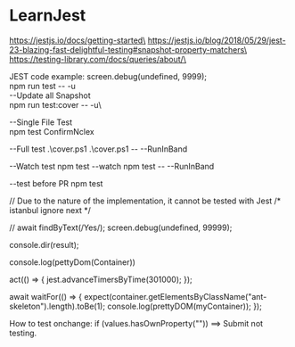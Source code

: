 # LearnJest

https://jestjs.io/docs/getting-started\
https://jestjs.io/blog/2018/05/29/jest-23-blazing-fast-delightful-testing#snapshot-property-matchers\
https://testing-library.com/docs/queries/about/\


JEST code example:
screen.debug(undefined, 9999);\
npm run test -- -u\
--Update all Snapshot\
npm run test:cover -- -u\

--Single File Test\
npm test ConfirmNclex

--Full test
.\cover.ps1
.\cover.ps1 -- --RunInBand

--Watch test
npm test --watch
npm test -- --RunInBand

--test before PR
npm test


// Due to the nature of the implementation, it cannot be tested with Jest
/* istanbul ignore next */

// await findByText(/Yes/);
screen.debug(undefined, 99999);

console.dir(result);

console.log(pettyDom(Container))

act(() => {
    jest.advanceTimersByTime(301000);
});


await waitFor(() => {
    expect(container.getElementsByClassName("ant-skeleton").length).toBe(1);
    console.log(prettyDOM(myContainer));
});

How to test onchange:
if (values.hasOwnProperty("<customTesting>")) ==> Submit not testing.


